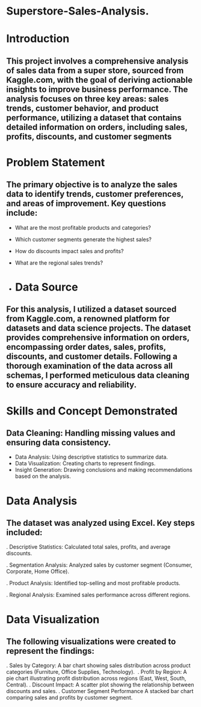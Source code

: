# Superstore-Sales-Analysis.

# Introduction

## This project involves a comprehensive analysis of sales data from a super store, sourced from Kaggle.com, with the goal of deriving actionable insights to improve business performance. The analysis focuses on three key areas: sales trends, customer behavior, and product performance, utilizing a dataset that contains detailed information on orders, including sales, profits, discounts, and customer segments


# Problem Statement

## The primary objective is to analyze the sales data to identify trends, customer preferences, and areas of improvement. Key questions include:
- What are the most profitable products and categories?
- Which customer segments generate the highest sales?
- How do discounts impact sales and profits?
- What are the regional sales trends?

- # Data Source 
## For this analysis, I utilized a dataset sourced from Kaggle.com, a renowned platform for datasets and data science projects. The dataset provides comprehensive information on orders, encompassing order dates, sales, profits, discounts, and customer details. Following a thorough examination of the data across all schemas, I performed meticulous data cleaning to ensure accuracy and reliability.


# Skills and Concept Demonstrated

## Data Cleaning: Handling missing values and ensuring data consistency.
- Data Analysis: Using descriptive statistics to summarize data.
- Data Visualization: Creating charts to represent findings.
- Insight Generation: Drawing conclusions and making recommendations based on the analysis.


# Data Analysis 


## The dataset was analyzed using  Excel. Key steps included:
. Descriptive Statistics: Calculated total sales, profits, and average discounts.

. Segmentation Analysis: Analyzed sales by customer segment (Consumer, Corporate, Home Office).

. Product Analysis: Identified top-selling and most profitable products.

. Regional Analysis: Examined sales performance across different regions.



# Data Visualization

## The following visualizations were created to represent the findings:
. Sales by Category: A bar chart showing sales distribution across product categories (Furniture, Office Supplies, Technology).
    ![]( )
. Profit by Region: A pie chart illustrating profit distribution across regions (East, West, South, Central).
. Discount Impact: A scatter plot showing the relationship between discounts and sales.
. Customer Segment Performance A stacked bar chart comparing sales and profits by customer segment.




